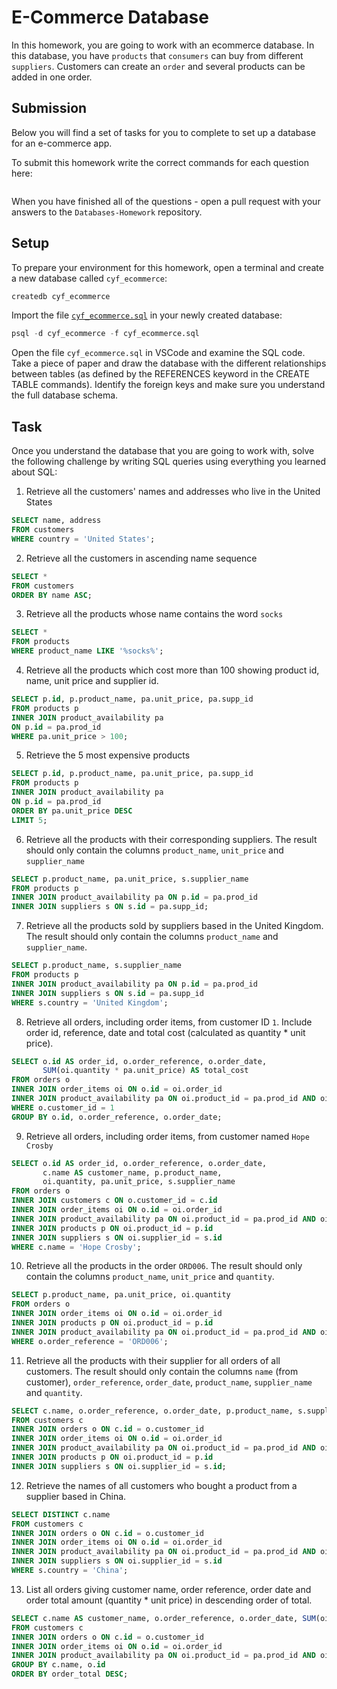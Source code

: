 # E-Commerce Database

In this homework, you are going to work with an ecommerce database. In this database, you have `products` that `consumers` can buy from different `suppliers`. Customers can create an `order` and several products can be added in one order.

## Submission

Below you will find a set of tasks for you to complete to set up a database for an e-commerce app.

To submit this homework write the correct commands for each question here:

```sql


```

When you have finished all of the questions - open a pull request with your answers to the `Databases-Homework` repository.

## Setup

To prepare your environment for this homework, open a terminal and create a new database called `cyf_ecommerce`:

```sql
createdb cyf_ecommerce
```

Import the file [`cyf_ecommerce.sql`](./cyf_ecommerce.sql) in your newly created database:

```sql
psql -d cyf_ecommerce -f cyf_ecommerce.sql
```

Open the file `cyf_ecommerce.sql` in VSCode and examine the SQL code. Take a piece of paper and draw the database with the different relationships between tables (as defined by the REFERENCES keyword in the CREATE TABLE commands). Identify the foreign keys and make sure you understand the full database schema.

## Task

Once you understand the database that you are going to work with, solve the following challenge by writing SQL queries using everything you learned about SQL:

1. Retrieve all the customers' names and addresses who live in the United States

```sql
SELECT name, address
FROM customers
WHERE country = 'United States';
```

2. Retrieve all the customers in ascending name sequence

```sql
SELECT *
FROM customers
ORDER BY name ASC;
```

3. Retrieve all the products whose name contains the word `socks`

```sql
SELECT *
FROM products
WHERE product_name LIKE '%socks%';
```

4. Retrieve all the products which cost more than 100 showing product id, name, unit price and supplier id.

```sql
SELECT p.id, p.product_name, pa.unit_price, pa.supp_id
FROM products p
INNER JOIN product_availability pa
ON p.id = pa.prod_id
WHERE pa.unit_price > 100;
```

5. Retrieve the 5 most expensive products

```sql
SELECT p.id, p.product_name, pa.unit_price, pa.supp_id
FROM products p
INNER JOIN product_availability pa
ON p.id = pa.prod_id
ORDER BY pa.unit_price DESC
LIMIT 5;
```

6. Retrieve all the products with their corresponding suppliers. The result should only contain the columns `product_name`, `unit_price` and `supplier_name`

```sql
SELECT p.product_name, pa.unit_price, s.supplier_name
FROM products p
INNER JOIN product_availability pa ON p.id = pa.prod_id
INNER JOIN suppliers s ON s.id = pa.supp_id;
```

7. Retrieve all the products sold by suppliers based in the United Kingdom. The result should only contain the columns `product_name` and `supplier_name`.

```sql
SELECT p.product_name, s.supplier_name
FROM products p
INNER JOIN product_availability pa ON p.id = pa.prod_id
INNER JOIN suppliers s ON s.id = pa.supp_id
WHERE s.country = 'United Kingdom';
```

8. Retrieve all orders, including order items, from customer ID `1`. Include order id, reference, date and total cost (calculated as quantity \* unit price).

```sql
SELECT o.id AS order_id, o.order_reference, o.order_date,
       SUM(oi.quantity * pa.unit_price) AS total_cost
FROM orders o
INNER JOIN order_items oi ON o.id = oi.order_id
INNER JOIN product_availability pa ON oi.product_id = pa.prod_id AND oi.supplier_id = pa.supp_id
WHERE o.customer_id = 1
GROUP BY o.id, o.order_reference, o.order_date;

```

9. Retrieve all orders, including order items, from customer named `Hope Crosby`

```sql
SELECT o.id AS order_id, o.order_reference, o.order_date,
       c.name AS customer_name, p.product_name,
       oi.quantity, pa.unit_price, s.supplier_name
FROM orders o
INNER JOIN customers c ON o.customer_id = c.id
INNER JOIN order_items oi ON o.id = oi.order_id
INNER JOIN product_availability pa ON oi.product_id = pa.prod_id AND oi.supplier_id = pa.supp_id
INNER JOIN products p ON oi.product_id = p.id
INNER JOIN suppliers s ON oi.supplier_id = s.id
WHERE c.name = 'Hope Crosby';

```

10. Retrieve all the products in the order `ORD006`. The result should only contain the columns `product_name`, `unit_price` and `quantity`.

```sql
SELECT p.product_name, pa.unit_price, oi.quantity
FROM orders o
INNER JOIN order_items oi ON o.id = oi.order_id
INNER JOIN products p ON oi.product_id = p.id
INNER JOIN product_availability pa ON oi.product_id = pa.prod_id AND oi.supplier_id = pa.supp_id
WHERE o.order_reference = 'ORD006';
```

11. Retrieve all the products with their supplier for all orders of all customers. The result should only contain the columns `name` (from customer), `order_reference`, `order_date`, `product_name`, `supplier_name` and `quantity`.

```sql
SELECT c.name, o.order_reference, o.order_date, p.product_name, s.supplier_name, oi.quantity
FROM customers c
INNER JOIN orders o ON c.id = o.customer_id
INNER JOIN order_items oi ON o.id = oi.order_id
INNER JOIN product_availability pa ON oi.product_id = pa.prod_id AND oi.supplier_id = pa.supp_id
INNER JOIN products p ON oi.product_id = p.id
INNER JOIN suppliers s ON oi.supplier_id = s.id;


```

12. Retrieve the names of all customers who bought a product from a supplier based in China.

```sql
SELECT DISTINCT c.name
FROM customers c
INNER JOIN orders o ON c.id = o.customer_id
INNER JOIN order_items oi ON o.id = oi.order_id
INNER JOIN product_availability pa ON oi.product_id = pa.prod_id AND oi.supplier_id = pa.supp_id
INNER JOIN suppliers s ON oi.supplier_id = s.id
WHERE s.country = 'China';

```

13. List all orders giving customer name, order reference, order date and order total amount (quantity \* unit price) in descending order of total.

```sql
SELECT c.name AS customer_name, o.order_reference, o.order_date, SUM(oi.quantity * pa.unit_price) AS order_total
FROM customers c
INNER JOIN orders o ON c.id = o.customer_id
INNER JOIN order_items oi ON o.id = oi.order_id
INNER JOIN product_availability pa ON oi.product_id = pa.prod_id AND oi.supplier_id = pa.supp_id
GROUP BY c.name, o.id
ORDER BY order_total DESC;


```
